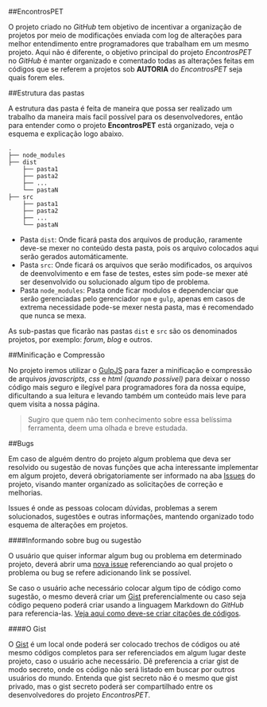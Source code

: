 ##EncontrosPET

O projeto criado no *GitHub* tem objetivo de incentivar a organização de projetos por meio de modificações enviada com log de alterações para melhor entendimento entre programadores que trabalham em um mesmo projeto. Aqui não é diferente, o objetivo principal do projeto *EncontrosPET* no *GitHub* é manter organizado e comentado todas as alterações feitas em códigos que se referem a projetos sob **AUTORIA** do *EncontrosPET* seja quais forem eles.

##Estrutura das pastas

A estrutura das pasta é feita de maneira que possa ser realizado um trabalho da maneira mais facil possível para os desenvolvedores, então para entender como o projeto **EncontrosPET** está organizado, veja o esquema e explicação logo abaixo.

```
.
├── node_modules
├── dist
    ├── pasta1
    ├── pasta2
    ├── ...
    └── pastaN
├── src
    ├── pasta1
    ├── pasta2
    ├── ...
    └── pastaN
```

- Pasta `dist`: Onde ficará pasta dos arquivos de produção, raramente deve-se mexer no conteúdo desta pasta, pois os arquivo colocados aqui serão gerados automáticamente.
- Pasta `src`: Onde ficará os arquivos que serão modificados, os arquivos de deenvolvimento e em fase de testes, estes sim pode-se mexer até ser desenvolvido ou solucionado algum tipo de problema.
- Pasta `node_modules`: Pasta onde ficar modulos e dependenciar que serão gerenciadas pelo gerenciador `npm` e `gulp`, apenas em casos de extrema necessidade pode-se mexer nesta pasta, mas é recomendado que nunca se mexa.

As sub-pastas que ficarão nas pastas `dist` e `src` são os denominados projetos, por exemplo: *forum*, *blog* e outros.

##Minificação e Compressão

No projeto iremos utilizar o [GulpJS](http://gulpjs.com/) para fazer a minificação e compressão de arquivos *javascripts*, *css* e *html (quando possível)* para deixar o nosso código mais seguro e ilegível para programadores fora da nossa equipe, dificultando a sua leitura e levando também um conteúdo mais leve para quem visita a nossa página.

> Sugiro que quem não tem conhecimento sobre essa belíssima ferramenta, deem uma olhada e breve estudada.

##Bugs

Em caso de alguém dentro do projeto algum problema que deva ser resolvido ou sugestão de novas funções que acha interessante implementar em algum projeto, deverá obrigatoriamente ser informado na aba [Issues](https://github.com/EncontrosPet/encontrospet/issues) do projeto, visando manter organizado as solicitações de correção e melhorias.

Issues é onde as pessoas colocam dúvidas, problemas a serem solucionados, sugestões e outras informações, mantendo organizado todo esquema de alterações em projetos.

####Informando sobre bug ou sugestão

O usuário que quiser informar algum bug ou problema em determinado projeto, deverá abrir uma [nova issue](https://github.com/EncontrosPet/encontrospet/issues/new) referenciando ao qual projeto o problema ou bug se refere adicionando link se possível.

Se caso o usuário ache necessário colocar algum tipo de código como sugestão, o mesmo deverá criar um [Gist](https://gist.github.com/) preferencialmente ou caso seja código pequeno poderá criar usando a linguagem Markdown do *GitHub* para referencia-las. [Veja aqui como deve-se criar citações de códigos](https://help.github.com/articles/creating-and-highlighting-code-blocks/).

####O Gist

O [Gist](https://gist.github.com/) é um local onde poderá ser colocado trechos de códigos ou até mesmo códigos completos para ser referenciados em algum lugar deste projeto, caso o usuário ache necessário. Dê preferencia a criar gist de modo secreto, onde os código não será listado em buscar por outros usuários do mundo. Entenda que gist secreto não é o mesmo que gist privado, mas o gist secreto poderá ser compartilhado entre os desenvolvedores do projeto *EncontrosPET*.
